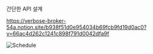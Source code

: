 
간단한 API 설계

https://verbose-broker-54a.notion.site/b938f51d0e954034b69fcb9fd19d0ac0?v=66ac4d262c1241c898f791d0042dfa9f


![Schedule](https://github.com/user-attachments/assets/a5722baf-54aa-4a8a-bb5c-9e673e57cb5d)
